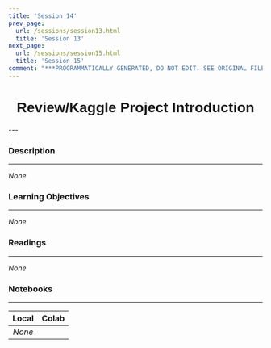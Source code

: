 ```yaml
---
title: 'Session 14'
prev_page:
  url: /sessions/session13.html
  title: 'Session 13'
next_page:
  url: /sessions/session15.html
  title: 'Session 15'
comment: "***PROGRAMMATICALLY GENERATED, DO NOT EDIT. SEE ORIGINAL FILES IN /content***"
---
```

<h1  style="font-family:  Verdana,  Geneva,  sans-serif;  text-align:center">Review/Kaggle  Project  Introduction  </h1> 
--- 
 
###  Description 
--- 
 
*None* 
 
###  Learning  Objectives 
---   
 
*None* 
 
###  Readings 
--- 
 
*None* 
 
###  Notebooks 
--- 
 
|    Local    |    Colab  | 
|    :---:    |    :-----    | 
|*None*||

